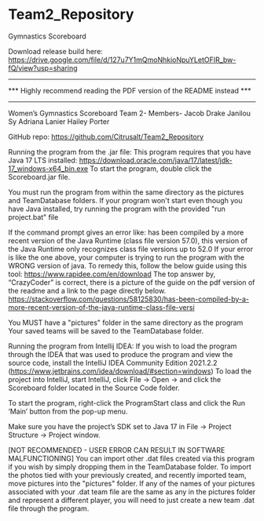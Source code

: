 # Team2_Repository
Gymnastics Scoreboard

Download release build here:
https://drive.google.com/file/d/127u7Y1mQmoNhkioNpuYLetOFIR_bw-fQ/view?usp=sharing

**********************************************************************
*** Highly recommend reading the PDF version of the README instead ***
**********************************************************************

Women’s Gymnastics Scoreboard
Team 2-
Members-
Jacob Drake
Janilou Sy
Adriana Lanier
Hailey Porter

GitHub repo: https://github.com/Citrusalt/Team2_Repository

Running the program from the .jar file:
This program requires that you have Java 17 LTS installed: https://download.oracle.com/java/17/latest/jdk-17_windows-x64_bin.exe
To start the program, double click the Scoreboard.jar file.

You must run the program from within the same directory as the pictures and TeamDatabase folders.
If your program won't start even though you have Java installed, try running the program with the provided "run project.bat" file

If the command prompt gives an error like:
has been compiled by a more recent version of the Java Runtime (class file version 57.0), this version of the Java Runtime only recognizes class file versions up to 52.0
If your error is like the one above, your computer is trying to run the program with the WRONG version of java. To remedy this, follow the below guide using this tool: https://www.rapidee.com/en/download
The top answer by, “CrazyCoder” is correct, there is a picture of the guide on the pdf version of the readme and a link to the page directly below.
https://stackoverflow.com/questions/58125830/has-been-compiled-by-a-more-recent-version-of-the-java-runtime-class-file-versi


You MUST have a "pictures" folder in the same directory as the program
Your saved teams will be saved to the TeamDatabase folder.

Running the program from Intellij IDEA:
If you wish to load the program through the IDEA that was used to produce the program and view the source code, install the IntelliJ IDEA Community Edition 2021.2.2 (https://www.jetbrains.com/idea/download/#section=windows)
To load the project into IntelliJ, start IntelliJ, click File -> Open -> and click the Scoreboard folder located in the Source Code folder.

To start the program, right-click the ProgramStart class and click the Run ‘Main’ button from the pop-up menu.

Make sure you have the project’s SDK set to Java 17 in 
File -> Project Structure -> Project window.

[NOT RECOMMENDED - USER ERROR CAN RESULT IN SOFTWARE MALFUNCTIONING]
You can import other .dat files created via this program if you wish by simply dropping them in the TeamDatabase folder.
To import the photos tied with your previously created, and recently imported team, move pictures into the "pictures" folder.
If any of the names of your pictures associated with your .dat team file are the same as any in the pictures folder and represent a different player, you will need to just create a new team .dat file through the program.
